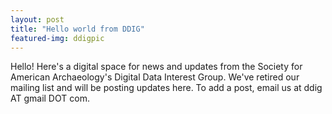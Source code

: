 ```yaml
---
layout: post
title: "Hello world from DDIG"
featured-img: ddigpic
---
```


Hello! Here's a digital space for news and updates from the Society for American Archaeology's Digital Data Interest Group. We've retired our mailing list and will be posting updates here. To add a post, email us at ddig AT gmail DOT com.
